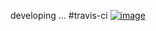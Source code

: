 developing ...
#travis-ci [![image](https://travis-ci.org/churuxu/webrtc_builds.svg?branch=master)](https://travis-ci.org/churuxu/webrtc_builds)
